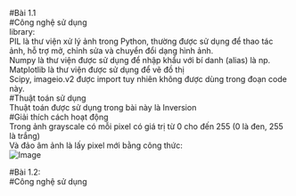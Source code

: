 #Bài 1.1 <br>
#Công nghệ sử dụng<br>
library: <br>
PIL là thư viện xử lý ảnh trong Python, thường được sử dụng để thao tác ảnh, hỗ trợ mở, chỉnh sửa và chuyển đổi dạng hình ảnh. <br>
Numpy là thư viện được sử dụng để nhập khẩu với bí danh (alias) là np.<br>
Matplotlib là thư viện được sử dụng để vẽ đồ thị<br>
Scipy, imageio.v2 được import tuy nhiên không được dùng trong đoạn code này.<br>
#Thuật toán sử dụng<br>
Thuật toán được sử dụng trong bài này là Inversion<br>
#Giải thích cách hoạt động<br>
Trong ảnh grayscale có mỗi pixel có giá trị từ 0 cho đến 255 (0 là đen, 255 là trắng)<br>
Và đảo âm ảnh là lấy pixel mới bằng công thức: <br>
![Image](https://github.com/user-attachments/assets/925c3b46-c216-4b65-b1d1-515d92670bee) <br>

#Bài 1.2: <br>
#Công nghệ sử dụng





